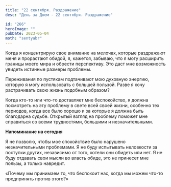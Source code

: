 ```yaml
---
title: "22 сентября. Раздражение"
desc: "День за Днем - 22 сентября. Раздражение"

id: "266"
heroImage: ""
pubDate: 2023-05-04
moth: "sentyabr"
---
```


Когда я концентрирую свое внимание на мелочах, которые раздражают меня и
прорастают обидой, я, кажется, забываю, что я могу расширить границы моего
мира и обрести перспективу. Это даст мне возможность увидеть истинные размеры
проблемы.

Переживания по пустякам подтачивают мою духовную энергию, которую я могу
использовать с большей пользой. Разве я хочу растрачивать свою жизнь подобным
образом?

Когда кто-то или что-то доставляет мне беспокойство, я должна посмотреть на
эту проблему в свете всей своей жизни, особенно тех периодов, когда все было
хорошо и за которые я должна быть благодарна судьбе. Открытый взгляд на
проблему поможет мне справиться со всеми трудностями, большими и
незначительными.

**Напоминание на сегодня**

Я не позволю, чтобы мое спокойствие было нарушено незначительными проблемами.
Я не буду испытывать неловкости за поступки других, независимо от того, хотели
они обидеть или нет. Я не буду отдавать свои мысли во власть обиде, это не
принесет мне пользы, а только навредит.

«Почему мы принимаем то, что беспокоит нас, когда мы можем что-то предпринять
против этого?»
